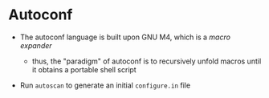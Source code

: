 Autoconf
===

- The autoconf language is built upon GNU M4, which is a *macro expander*
	- thus, the "paradigm" of autoconf is to recursively unfold macros until it obtains a portable shell script

- Run `autoscan` to generate an initial `configure.in` file
